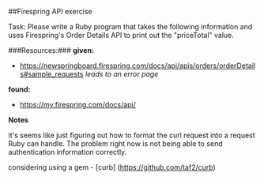 ##Firespring API exercise

Task: Please write a Ruby program that takes the following information and uses Firespring's Order Details API to print out the "priceTotal" value.

###Resources:###
**given:**  
- https://newspringboard.firespring.com/docs/api/apis/orders/orderDetails#sample_requests _leads to an error page_



**found:**
- https://my.firespring.com/docs/api/


**Notes**

it's seems like just figuring out how to format the curl request into a request Ruby can handle. The problem right now is not being able to send authentication information correctly.

considering using a gem - [curb] (https://github.com/taf2/curb)
